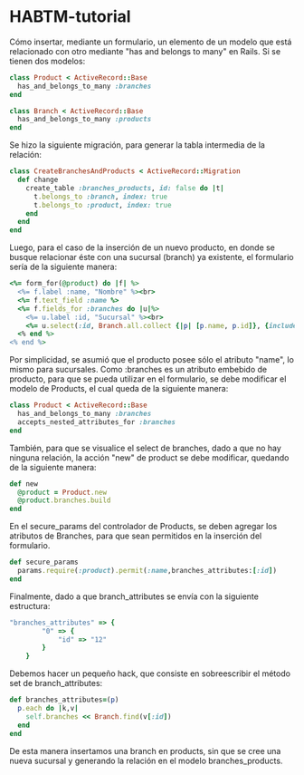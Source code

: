 # HABTM-tutorial
Cómo insertar, mediante un formulario, un elemento de un modelo que está relacionado con otro mediante "has and belongs to many" en Rails.
Si se tienen dos modelos:
```ruby
class Product < ActiveRecord::Base
  has_and_belongs_to_many :branches
end

class Branch < ActiveRecord::Base
  has_and_belongs_to_many :products
end
```

Se hizo la siguiente migración, para generar la tabla intermedia de la relación:
```ruby
class CreateBranchesAndProducts < ActiveRecord::Migration
  def change
    create_table :branches_products, id: false do |t|
      t.belongs_to :branch, index: true
      t.belongs_to :product, index: true
    end
  end
end

```

Luego, para el caso de la inserción de un nuevo producto, en donde se busque relacionar éste con una sucursal (branch) ya existente, el formulario sería de la siguiente manera:
```ruby
<%= form_for(@product) do |f| %>
  <%= f.label :name, "Nombre" %><br>
  <%= f.text_field :name %>
  <%= f.fields_for :branches do |u|%>
    <%= u.label :id, "Sucursal" %><br>
    <%= u.select(:id, Branch.all.collect {|p| [p.name, p.id]}, {include_blank: "Ninguna"}) %>
  <% end %>
<% end %>
```
Por simplicidad, se asumió que el producto posee sólo el atributo "name", lo mismo para sucursales. Como :branches es un atributo embebido de producto, para que se pueda utilizar en el formulario, se debe modificar el modelo de Products, el cual queda de la siguiente manera:
```ruby
class Product < ActiveRecord::Base
  has_and_belongs_to_many :branches
  accepts_nested_attributes_for :branches
end
```
También, para que se visualice el select de branches, dado a que no hay ninguna relación, la acción "new" de product se debe modificar, quedando de la siguiente manera:
```ruby
def new
  @product = Product.new
  @product.branches.build
end
```
En el secure_params del controlador de Products, se deben agregar los atributos de Branches, para que sean permitidos en la inserción del formulario. 
```ruby
def secure_params
  params.require(:product).permit(:name,branches_attributes:[:id])
end
```
Finalmente, dado a que branch_attributes se envía con la siguiente estructura:
```ruby
"branches_attributes" => {
        "0" => {
            "id" => "12"
        }
    }
```
Debemos hacer un pequeño hack, que consiste en sobreescribir el método set de branch_attributes:
```ruby
def branches_attributes=(p)
  p.each do |k,v|
    self.branches << Branch.find(v[:id])
  end
end
```
De esta manera insertamos una branch en products, sin que se cree una nueva sucursal y generando la relación en el modelo branches_products.
